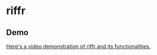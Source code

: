 # riffr
## Demo
[Here's a video demonstration of riffr and its functionalities.](https://youtu.be/ld0LqDAsZds)
